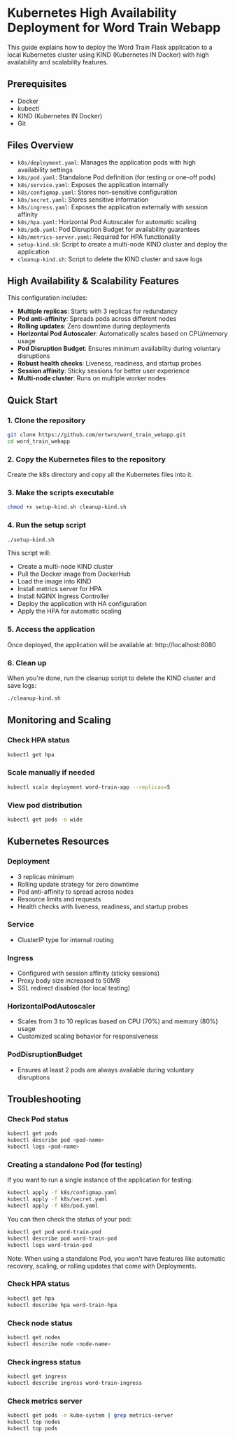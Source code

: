 # Kubernetes High Availability Deployment for Word Train Webapp

This guide explains how to deploy the Word Train Flask application to a local Kubernetes cluster using KIND (Kubernetes IN Docker) with high availability and scalability features.

## Prerequisites

- Docker
- kubectl
- KIND (Kubernetes IN Docker)
- Git

## Files Overview

- `k8s/deployment.yaml`: Manages the application pods with high availability settings
- `k8s/pod.yaml`: Standalone Pod definition (for testing or one-off pods)
- `k8s/service.yaml`: Exposes the application internally
- `k8s/configmap.yaml`: Stores non-sensitive configuration
- `k8s/secret.yaml`: Stores sensitive information
- `k8s/ingress.yaml`: Exposes the application externally with session affinity
- `k8s/hpa.yaml`: Horizontal Pod Autoscaler for automatic scaling
- `k8s/pdb.yaml`: Pod Disruption Budget for availability guarantees
- `k8s/metrics-server.yaml`: Required for HPA functionality
- `setup-kind.sh`: Script to create a multi-node KIND cluster and deploy the application
- `cleanup-kind.sh`: Script to delete the KIND cluster and save logs

## High Availability & Scalability Features

This configuration includes:

- **Multiple replicas**: Starts with 3 replicas for redundancy
- **Pod anti-affinity**: Spreads pods across different nodes
- **Rolling updates**: Zero downtime during deployments
- **Horizontal Pod Autoscaler**: Automatically scales based on CPU/memory usage
- **Pod Disruption Budget**: Ensures minimum availability during voluntary disruptions
- **Robust health checks**: Liveness, readiness, and startup probes
- **Session affinity**: Sticky sessions for better user experience
- **Multi-node cluster**: Runs on multiple worker nodes

## Quick Start

### 1. Clone the repository

```bash
git clone https://github.com/ertwrx/word_train_webapp.git
cd word_train_webapp
```

### 2. Copy the Kubernetes files to the repository

Create the k8s directory and copy all the Kubernetes files into it.

### 3. Make the scripts executable

```bash
chmod +x setup-kind.sh cleanup-kind.sh
```

### 4. Run the setup script

```bash
./setup-kind.sh
```

This script will:
- Create a multi-node KIND cluster
- Pull the Docker image from DockerHub
- Load the image into KIND
- Install metrics server for HPA
- Install NGINX Ingress Controller
- Deploy the application with HA configuration
- Apply the HPA for automatic scaling

### 5. Access the application

Once deployed, the application will be available at:
http://localhost:8080

### 6. Clean up

When you're done, run the cleanup script to delete the KIND cluster and save logs:

```bash
./cleanup-kind.sh
```

## Monitoring and Scaling

### Check HPA status

```bash
kubectl get hpa
```

### Scale manually if needed

```bash
kubectl scale deployment word-train-app --replicas=5
```

### View pod distribution

```bash
kubectl get pods -o wide
```

## Kubernetes Resources

### Deployment
- 3 replicas minimum
- Rolling update strategy for zero downtime
- Pod anti-affinity to spread across nodes
- Resource limits and requests
- Health checks with liveness, readiness, and startup probes

### Service
- ClusterIP type for internal routing

### Ingress
- Configured with session affinity (sticky sessions)
- Proxy body size increased to 50MB
- SSL redirect disabled (for local testing)

### HorizontalPodAutoscaler
- Scales from 3 to 10 replicas based on CPU (70%) and memory (80%) usage
- Customized scaling behavior for responsiveness

### PodDisruptionBudget
- Ensures at least 2 pods are always available during voluntary disruptions

## Troubleshooting

### Check Pod status

```bash
kubectl get pods
kubectl describe pod <pod-name>
kubectl logs <pod-name>
```

### Creating a standalone Pod (for testing)

If you want to run a single instance of the application for testing:

```bash
kubectl apply -f k8s/configmap.yaml
kubectl apply -f k8s/secret.yaml
kubectl apply -f k8s/pod.yaml
```

You can then check the status of your pod:

```bash
kubectl get pod word-train-pod
kubectl describe pod word-train-pod
kubectl logs word-train-pod
```

Note: When using a standalone Pod, you won't have features like automatic recovery, scaling, or rolling updates that come with Deployments.

### Check HPA status

```bash
kubectl get hpa
kubectl describe hpa word-train-hpa
```

### Check node status

```bash
kubectl get nodes
kubectl describe node <node-name>
```

### Check ingress status

```bash
kubectl get ingress
kubectl describe ingress word-train-ingress
```

### Check metrics server

```bash
kubectl get pods -n kube-system | grep metrics-server
kubectl top nodes
kubectl top pods
